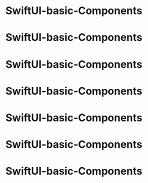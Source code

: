 # SwiftUI-basic-Components
# SwiftUI-basic-Components
# SwiftUI-basic-Components
# SwiftUI-basic-Components
# SwiftUI-basic-Components
# SwiftUI-basic-Components
# SwiftUI-basic-Components
